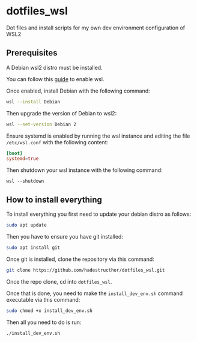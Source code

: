 # dotfiles_wsl
Dot files and install scripts for my own dev environment configuration of WSL2

## Prerequisites

A Debian wsl2 distro must be installed.

You can follow this [guide](https://learn.microsoft.com/en-us/windows/wsl/install) to enable wsl.

Once enabled, install Debian with the following command:
```sh
wsl --install Debian
```

Then upgrade the version of Debian to wsl2:
```sh
wsl --set-version Debian 2
```

Ensure systemd is enabled by running the wsl instance and editing the file `/etc/wsl.conf` with the following content:
```conf
[boot]
systemd=true
```

Then shutdown your wsl instance with the following command:
```
wsl --shutdown 
```

## How to install everything

To install everything you first need to update your debian distro as follows:
```sh
sudo apt update
```

Then you have to ensure you have git installed:
```sh
sudo apt install git
```

Once git is installed, clone the repository via this command:
```sh
git clone https://github.com/hadestructhor/dotfiles_wsl.git
```

Once the repo clone, cd into `dotfiles_wsl`.

Once that is done, you need to make the `install_dev_env.sh` command executable via this command:
```sh
sudo chmod +x install_dev_env.sh
```

Then all you need to do is run:
```sh
./install_dev_env.sh
```
